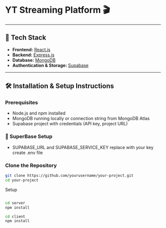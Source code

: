 # YT Streaming Platform 🎬



---

## 🚀 Tech Stack

- **Frontend:** [React.js](https://reactjs.org/)
- **Backend:** [Express.js](https://expressjs.com/)
- **Database:** [MongoDB](https://www.mongodb.com/)
- **Authentication & Storage:** [Supabase](https://supabase.com/)

---

## 🛠️ Installation & Setup Instructions

### Prerequisites

- Node.js and npm installed
- MongoDB running locally or connection string from MongoDB Atlas
- Supabase project with credentials (API key, project URL)

 ### 🚀 SuperBase Setup
 - SUPABASE_URL and SUPABASE_SERVICE_KEY replace with your key create .env file

### Clone the Repository

```bash
git clone https://github.com/yourusername/your-project.git
cd your-project
```
Setup
```bash

cd server
npm install

cd client
npm install


